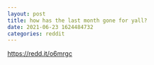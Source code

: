 ```yaml
--- 
layout: post 
title: how has the last month gone for yall? 
date: 2021-06-23 1624484732 
categories: reddit 
--- 
```

https://redd.it/o6mrgc